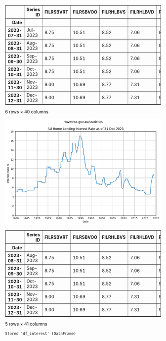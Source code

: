 <div>
<style scoped>
    .dataframe tbody tr th:only-of-type {
        vertical-align: middle;
    }

    .dataframe tbody tr th {
        vertical-align: top;
    }

    .dataframe thead th {
        text-align: right;
    }
</style>
<table border="1" class="dataframe">
  <thead>
    <tr style="text-align: right;">
      <th></th>
      <th>Series ID</th>
      <th>FILRSBVRT</th>
      <th>FILRSBVOO</th>
      <th>FILRHLBVS</th>
      <th>FILRHLBVD</th>
      <th>FILRHLBVO</th>
      <th>FILRHL3YF</th>
      <th>FILRHLBVSI</th>
      <th>FILRHLBVDI</th>
      <th>FILRHLBVDO</th>
      <th>...</th>
      <th>FILRSAVIIO</th>
      <th>Unnamed: 31</th>
      <th>Unnamed: 32</th>
      <th>Unnamed: 33</th>
      <th>Unnamed: 34</th>
      <th>Unnamed: 35</th>
      <th>Unnamed: 36</th>
      <th>Unnamed: 37</th>
      <th>Unnamed: 38</th>
      <th>Unnamed: 39</th>
    </tr>
    <tr>
      <th>Date</th>
      <th></th>
      <th></th>
      <th></th>
      <th></th>
      <th></th>
      <th></th>
      <th></th>
      <th></th>
      <th></th>
      <th></th>
      <th></th>
      <th></th>
      <th></th>
      <th></th>
      <th></th>
      <th></th>
      <th></th>
      <th></th>
      <th></th>
      <th></th>
      <th></th>
    </tr>
  </thead>
  <tbody>
    <tr>
      <th>2023-07-31</th>
      <td>Jul-2023</td>
      <td>8.75</td>
      <td>10.51</td>
      <td>8.52</td>
      <td>7.06</td>
      <td>9.04</td>
      <td>6.65</td>
      <td>9.10</td>
      <td>7.50</td>
      <td>9.34</td>
      <td>...</td>
      <td>NaN</td>
      <td>NaN</td>
      <td>NaN</td>
      <td>NaN</td>
      <td>NaN</td>
      <td>NaN</td>
      <td>NaN</td>
      <td>NaN</td>
      <td>NaN</td>
      <td>NaN</td>
    </tr>
    <tr>
      <th>2023-08-31</th>
      <td>Aug-2023</td>
      <td>8.75</td>
      <td>10.51</td>
      <td>8.52</td>
      <td>7.06</td>
      <td>9.04</td>
      <td>6.58</td>
      <td>9.10</td>
      <td>7.50</td>
      <td>9.34</td>
      <td>...</td>
      <td>NaN</td>
      <td>NaN</td>
      <td>NaN</td>
      <td>NaN</td>
      <td>NaN</td>
      <td>NaN</td>
      <td>NaN</td>
      <td>NaN</td>
      <td>NaN</td>
      <td>NaN</td>
    </tr>
    <tr>
      <th>2023-09-30</th>
      <td>Sep-2023</td>
      <td>8.75</td>
      <td>10.51</td>
      <td>8.52</td>
      <td>7.06</td>
      <td>9.04</td>
      <td>6.56</td>
      <td>9.10</td>
      <td>7.50</td>
      <td>9.34</td>
      <td>...</td>
      <td>NaN</td>
      <td>NaN</td>
      <td>NaN</td>
      <td>NaN</td>
      <td>NaN</td>
      <td>NaN</td>
      <td>NaN</td>
      <td>NaN</td>
      <td>NaN</td>
      <td>NaN</td>
    </tr>
    <tr>
      <th>2023-10-31</th>
      <td>Oct-2023</td>
      <td>8.75</td>
      <td>10.51</td>
      <td>8.52</td>
      <td>7.06</td>
      <td>9.04</td>
      <td>6.56</td>
      <td>9.10</td>
      <td>7.50</td>
      <td>9.34</td>
      <td>...</td>
      <td>NaN</td>
      <td>NaN</td>
      <td>NaN</td>
      <td>NaN</td>
      <td>NaN</td>
      <td>NaN</td>
      <td>NaN</td>
      <td>NaN</td>
      <td>NaN</td>
      <td>NaN</td>
    </tr>
    <tr>
      <th>2023-11-30</th>
      <td>Nov-2023</td>
      <td>9.00</td>
      <td>10.69</td>
      <td>8.77</td>
      <td>7.31</td>
      <td>9.29</td>
      <td>6.80</td>
      <td>9.35</td>
      <td>7.75</td>
      <td>9.59</td>
      <td>...</td>
      <td>NaN</td>
      <td>NaN</td>
      <td>NaN</td>
      <td>NaN</td>
      <td>NaN</td>
      <td>NaN</td>
      <td>NaN</td>
      <td>NaN</td>
      <td>NaN</td>
      <td>NaN</td>
    </tr>
    <tr>
      <th>2023-12-31</th>
      <td>Dec-2023</td>
      <td>9.00</td>
      <td>10.69</td>
      <td>8.77</td>
      <td>7.31</td>
      <td>9.29</td>
      <td>6.80</td>
      <td>9.35</td>
      <td>7.75</td>
      <td>9.59</td>
      <td>...</td>
      <td>NaN</td>
      <td>NaN</td>
      <td>NaN</td>
      <td>NaN</td>
      <td>NaN</td>
      <td>NaN</td>
      <td>NaN</td>
      <td>NaN</td>
      <td>NaN</td>
      <td>NaN</td>
    </tr>
  </tbody>
</table>
<p>6 rows × 40 columns</p>
</div>




    
![png](images/interest-rates_4_0.png)
    





<div>
<style scoped>
    .dataframe tbody tr th:only-of-type {
        vertical-align: middle;
    }

    .dataframe tbody tr th {
        vertical-align: top;
    }

    .dataframe thead th {
        text-align: right;
    }
</style>
<table border="1" class="dataframe">
  <thead>
    <tr style="text-align: right;">
      <th></th>
      <th>Series ID</th>
      <th>FILRSBVRT</th>
      <th>FILRSBVOO</th>
      <th>FILRHLBVS</th>
      <th>FILRHLBVD</th>
      <th>FILRHLBVO</th>
      <th>FILRHL3YF</th>
      <th>FILRHLBVSI</th>
      <th>FILRHLBVDI</th>
      <th>FILRHLBVDO</th>
      <th>...</th>
      <th>Unnamed: 31</th>
      <th>Unnamed: 32</th>
      <th>Unnamed: 33</th>
      <th>Unnamed: 34</th>
      <th>Unnamed: 35</th>
      <th>Unnamed: 36</th>
      <th>Unnamed: 37</th>
      <th>Unnamed: 38</th>
      <th>Unnamed: 39</th>
      <th>3_yr_rolling</th>
    </tr>
    <tr>
      <th>Date</th>
      <th></th>
      <th></th>
      <th></th>
      <th></th>
      <th></th>
      <th></th>
      <th></th>
      <th></th>
      <th></th>
      <th></th>
      <th></th>
      <th></th>
      <th></th>
      <th></th>
      <th></th>
      <th></th>
      <th></th>
      <th></th>
      <th></th>
      <th></th>
      <th></th>
    </tr>
  </thead>
  <tbody>
    <tr>
      <th>2023-08-31</th>
      <td>Aug-2023</td>
      <td>8.75</td>
      <td>10.51</td>
      <td>8.52</td>
      <td>7.06</td>
      <td>9.04</td>
      <td>6.58</td>
      <td>9.10</td>
      <td>7.50</td>
      <td>9.34</td>
      <td>...</td>
      <td>NaN</td>
      <td>NaN</td>
      <td>NaN</td>
      <td>NaN</td>
      <td>NaN</td>
      <td>NaN</td>
      <td>NaN</td>
      <td>NaN</td>
      <td>NaN</td>
      <td>5.728333</td>
    </tr>
    <tr>
      <th>2023-09-30</th>
      <td>Sep-2023</td>
      <td>8.75</td>
      <td>10.51</td>
      <td>8.52</td>
      <td>7.06</td>
      <td>9.04</td>
      <td>6.56</td>
      <td>9.10</td>
      <td>7.50</td>
      <td>9.34</td>
      <td>...</td>
      <td>NaN</td>
      <td>NaN</td>
      <td>NaN</td>
      <td>NaN</td>
      <td>NaN</td>
      <td>NaN</td>
      <td>NaN</td>
      <td>NaN</td>
      <td>NaN</td>
      <td>5.839444</td>
    </tr>
    <tr>
      <th>2023-10-31</th>
      <td>Oct-2023</td>
      <td>8.75</td>
      <td>10.51</td>
      <td>8.52</td>
      <td>7.06</td>
      <td>9.04</td>
      <td>6.56</td>
      <td>9.10</td>
      <td>7.50</td>
      <td>9.34</td>
      <td>...</td>
      <td>NaN</td>
      <td>NaN</td>
      <td>NaN</td>
      <td>NaN</td>
      <td>NaN</td>
      <td>NaN</td>
      <td>NaN</td>
      <td>NaN</td>
      <td>NaN</td>
      <td>5.950556</td>
    </tr>
    <tr>
      <th>2023-11-30</th>
      <td>Nov-2023</td>
      <td>9.00</td>
      <td>10.69</td>
      <td>8.77</td>
      <td>7.31</td>
      <td>9.29</td>
      <td>6.80</td>
      <td>9.35</td>
      <td>7.75</td>
      <td>9.59</td>
      <td>...</td>
      <td>NaN</td>
      <td>NaN</td>
      <td>NaN</td>
      <td>NaN</td>
      <td>NaN</td>
      <td>NaN</td>
      <td>NaN</td>
      <td>NaN</td>
      <td>NaN</td>
      <td>6.068611</td>
    </tr>
    <tr>
      <th>2023-12-31</th>
      <td>Dec-2023</td>
      <td>9.00</td>
      <td>10.69</td>
      <td>8.77</td>
      <td>7.31</td>
      <td>9.29</td>
      <td>6.80</td>
      <td>9.35</td>
      <td>7.75</td>
      <td>9.59</td>
      <td>...</td>
      <td>NaN</td>
      <td>NaN</td>
      <td>NaN</td>
      <td>NaN</td>
      <td>NaN</td>
      <td>NaN</td>
      <td>NaN</td>
      <td>NaN</td>
      <td>NaN</td>
      <td>6.186667</td>
    </tr>
  </tbody>
</table>
<p>5 rows × 41 columns</p>
</div>



    Stored 'df_interest' (DataFrame)

